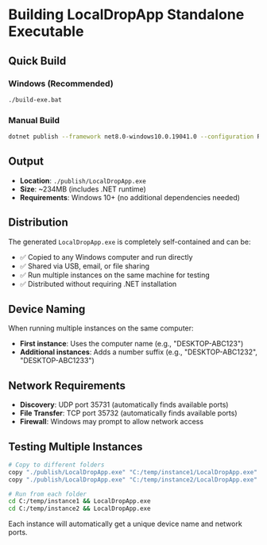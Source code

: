 # Building LocalDropApp Standalone Executable

## Quick Build

### Windows (Recommended)
```bash
./build-exe.bat
```

### Manual Build
```bash
dotnet publish --framework net8.0-windows10.0.19041.0 --configuration Release --output "./publish" --self-contained true --runtime win-x64 /p:PublishSingleFile=true
```

## Output

- **Location**: `./publish/LocalDropApp.exe`
- **Size**: ~234MB (includes .NET runtime)
- **Requirements**: Windows 10+ (no additional dependencies needed)

## Distribution

The generated `LocalDropApp.exe` is completely self-contained and can be:
- ✅ Copied to any Windows computer and run directly
- ✅ Shared via USB, email, or file sharing
- ✅ Run multiple instances on the same machine for testing
- ✅ Distributed without requiring .NET installation

## Device Naming

When running multiple instances on the same computer:
- **First instance**: Uses the computer name (e.g., "DESKTOP-ABC123")
- **Additional instances**: Adds a number suffix (e.g., "DESKTOP-ABC1232", "DESKTOP-ABC1233")

## Network Requirements

- **Discovery**: UDP port 35731 (automatically finds available ports)
- **File Transfer**: TCP port 35732 (automatically finds available ports)
- **Firewall**: Windows may prompt to allow network access

## Testing Multiple Instances

```bash
# Copy to different folders
copy "./publish/LocalDropApp.exe" "C:/temp/instance1/LocalDropApp.exe"
copy "./publish/LocalDropApp.exe" "C:/temp/instance2/LocalDropApp.exe"

# Run from each folder
cd C:/temp/instance1 && LocalDropApp.exe
cd C:/temp/instance2 && LocalDropApp.exe
```

Each instance will automatically get a unique device name and network ports. 